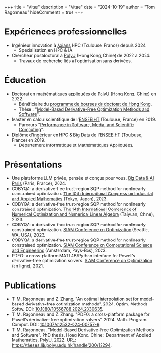 +++
title = "Vitæ"
description = "Vitae"
date = "2024-10-19"
author = "Tom Ragonneau"
hideComments = true
+++

# Expériences professionnelles

- Ingénieur innovation à [Axians](https://www.axians.fr) HPC (Toulouse, France) depuis 2024.
  - Specialisation en HPC & IA.
- Chercheur postdoctoral à [PolyU](https://www.polyu.edu.hk) (Hong Kong, Chine) de 2022 à 2024.
  - Travaux de recherche liés à l’optimisation sans dérivées.

# Éducation

- Doctorat en mathématiques appliquées de [PolyU](https://www.polyu.edu.hk) (Hong Kong, Chine) en 2022.
  - Bénéficiaire du [programme de bourses de doctorat de Hong Kong](https://cerg1.ugc.edu.hk/hkpfs/index.html).
  - Thèse : "[Model-Based Derivative-Free Optimization Methods and Software](https://theses.lib.polyu.edu.hk/handle/200/12294)".
- Master en calcul scientifique de l'[ENSEEIHT](https://www.enseeiht.fr/) (Toulouse, France) en 2019.
  - Parcours "[Performance in Software, Media, and Scientific Computing](https://www.enseeiht.fr/fr/formation/masters/performance-in-software-media-and-scientific-computing-psmsc.html)".
- Diplôme d'ingénieur en HPC & Big Data de l'[ENSEEIHT](https://www.enseeiht.fr/) (Toulouse, France) en 2019.
  - Département Informatique et Mathématiques Appliquées.

# Présentations

- Une plateforme LLM privée, pensée et conçue pour vous. [Big Data & AI Paris](https://www.bigdataparis.com) (Paris, France), 2024.
- COBYQA: a derivative‐free trust‐region SQP method for nonlinearly constrained optimization. [The 10th International Congress on Industrial and Applied Mathematics](https://iciam2023.org/) (Tokyo, Japon), 2023.
- COBYQA: a derivative‐free trust‐region SQP method for nonlinearly constrained optimization. [The 14th International Conference of Numerical Optimization and Numerical Linear Algebra](http://lsec.cc.ac.cn/~icnonla23/) (Taiyuan, Chine), 2023.
- COBYQA: a derivative‐free trust‐region SQP method for nonlinearly constrained optimization. [SIAM Conference on Optimization](https://www.siam.org/conferences/cm/conference/op23) (Seattle, WA, USA), 2023.
- COBYQA: a derivative‐free trust‐region SQP method for nonlinearly constrained optimization. [SIAM Conference on Computational Science and Engineering](https://www.siam.org/conferences/cm/conference/cse23) (Amsterdam, Pays-Bas), 2023.
- PDFO: a cross‐platform MATLAB/Python interface for Powell’s derivative‐free optimization solvers. [SIAM Conference on Optimization](https://www.siam.org/conferences/cm/conference/op21) (en ligne), 2021.

# Publications

- T. M. Ragonneau and Z. Zhang. "An optimal interpolation set for model-based derivative-free optimization methods". 2024. Optim. Methods Softw. DOI: [10.1080/10556788.2024.2330635](https://doi.org/10.1080/10556788.2024.2330635).
- T. M. Ragonneau and Z. Zhang. "PDFO: a cross-platform package for Powell’s derivative-free optimization solvers". 2024. Math. Program. Comput. DOI: [10.1007/s12532-024-00257-9](https://doi.org/10.1007/s12532-024-00257-9).
- T. M. Ragonneau. "Model-Based Derivative-Free Optimization Methods and Software". PhD thesis. Hong Kong, Chine : Department of Applied Mathematics, PolyU, 2022. URL: https://theses.lib.polyu.edu.hk/handle/200/12294.
